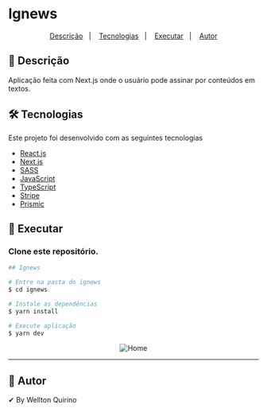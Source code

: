 # Ignews

<p align="center">
  <a href="#page_facing_up-descrição">Descrição</a>&nbsp;&nbsp;&nbsp;|&nbsp;&nbsp;&nbsp;
  <a href="#-tecnologias">Tecnologias</a>&nbsp;&nbsp;&nbsp;|&nbsp;&nbsp;&nbsp;
  <a href="#closed_book-executar">Executar</a>&nbsp;&nbsp;&nbsp;|&nbsp;&nbsp;&nbsp;
  <a href="#man-Autor">Autor</a>
</p>

## :page_facing_up: Descrição

Aplicação feita com Next.js onde o usuário pode assinar por conteúdos em textos.

## 🛠 Tecnologias

Este projeto foi desenvolvido com as seguintes tecnologias

- [React.js](https://pt-br.reactjs.org/)
- [Next.js](https://nextjs.org/)
- [SASS](https://sass-lang.com/)
- [JavaScript](https://developer.mozilla.org/pt-BR/docs/Web/JavaScript)
- [TypeScript](https://www.typescriptlang.org/)
- [Stripe](https://stripe.com/br)
- [Prismic](https://prismic.io/)

## :closed_book: Executar

### Clone este repositório.

```bash
## Ignews

# Entre na pasta do ignews
$ cd ignews

# Instale as dependências
$ yarn install

# Execute aplicação
$ yarn dev

```

<p align="center">
<img alt="Home" src="https://user-images.githubusercontent.com/12499627/173084392-148547ae-ffaf-4d0b-a40d-198d0a68d362.png" />
</p>

---

## :man: Autor

✔ By Wellton Quirino
